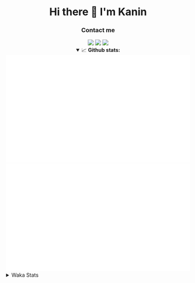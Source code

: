 <div align="center">
 <h1>Hi there 👋 I'm Kanin</h1>
 <h3>Contact me</h3>
 <a href="mailto:im@kanin.dev"><img src="https://img.shields.io/badge/gmail-%23D14836.svg?&style=for-the-badge&logo=gmail&logoColor=white"/></a>
 <a href="https://twitter.com/KaninDev"><img src="https://img.shields.io/badge/twitter-%231DA1F2.svg?&style=for-the-badge&logo=twitter&logoColor=white"/></a>
 <a href="https://www.linkedin.com/in/KaninDev"><img src="https://img.shields.io/badge/linkedin-%230077B5.svg?&style=for-the-badge&logo=linkedin&logoColor=white"/></a>
<details open>
  <summary>📈 <b>Github stats:</b></summary>
  <img src="https://github.com/Kanin/Kanin/blob/master/scripts/GitHubStats/generated/overview.svg"/>
  <img src="https://github.com/Kanin/Kanin/blob/master/scripts/GitHubStats/generated/languages.svg"/>
</details>
</div>

<details>
 <summary>Waka Stats</summary>

<!--START_SECTION:waka-->
![Profile Views](http://img.shields.io/badge/Profile%20Views-20-blue)

![Lines of code](https://img.shields.io/badge/From%20Hello%20World%20I%27ve%20Written-28976%20lines%20of%20code-blue)

**🐱 My Github Data** 

> 🏆 309 Contributions in the Year 2021
 > 
> 📦 52.0 kB Used in Github's Storage 
 > 
> 🚫 Not Opted to Hire
 > 
> 📜 11 Public Repositories 
 > 
> 🔑 5 Private Repositories  
 > 
**I'm an Early 🐤** 

```text
🌞 Morning    97 commits     ████░░░░░░░░░░░░░░░░░░░░░   15.75% 
🌆 Daytime    232 commits    █████████░░░░░░░░░░░░░░░░   37.66% 
🌃 Evening    146 commits    ██████░░░░░░░░░░░░░░░░░░░   23.7% 
🌙 Night      141 commits    █████░░░░░░░░░░░░░░░░░░░░   22.89%

```
📅 **I'm Most Productive on Monday** 

```text
Monday       110 commits    ████░░░░░░░░░░░░░░░░░░░░░   17.86% 
Tuesday      86 commits     ███░░░░░░░░░░░░░░░░░░░░░░   13.96% 
Wednesday    90 commits     ███░░░░░░░░░░░░░░░░░░░░░░   14.61% 
Thursday     84 commits     ███░░░░░░░░░░░░░░░░░░░░░░   13.64% 
Friday       80 commits     ███░░░░░░░░░░░░░░░░░░░░░░   12.99% 
Saturday     66 commits     ██░░░░░░░░░░░░░░░░░░░░░░░   10.71% 
Sunday       100 commits    ████░░░░░░░░░░░░░░░░░░░░░   16.23%

```


📊 **This Week I Spent My Time On** 

```text
⌚︎ Time Zone: America/New_York

💬 Programming Languages: 
Python                   12 hrs 48 mins      ██████████████████████░░░   90.15% 
SCSS                     22 mins             ░░░░░░░░░░░░░░░░░░░░░░░░░   2.64% 
virtualenv               16 mins             ░░░░░░░░░░░░░░░░░░░░░░░░░   1.95% 
YAML                     12 mins             ░░░░░░░░░░░░░░░░░░░░░░░░░   1.43% 
JSON                     12 mins             ░░░░░░░░░░░░░░░░░░░░░░░░░   1.42%

🔥 Editors: 
PyCharm                  13 hrs 33 mins      ███████████████████████░░   95.38% 
IntelliJ                 39 mins             █░░░░░░░░░░░░░░░░░░░░░░░░   4.62%

🐱‍💻 Projects: 
TomsBot                  12 hrs 11 mins      █████████████████████░░░░   85.8% 
Naila.py                 1 hr 16 mins        ██░░░░░░░░░░░░░░░░░░░░░░░   8.96% 
Kanin                    22 mins             ░░░░░░░░░░░░░░░░░░░░░░░░░   2.64% 
Discord-chat-replica     16 mins             ░░░░░░░░░░░░░░░░░░░░░░░░░   1.98% 
DenBot                   2 mins              ░░░░░░░░░░░░░░░░░░░░░░░░░   0.35%

💻 Operating System: 
Linux                    14 hrs 13 mins      █████████████████████████   100.0%

```

**I Mostly Code in Python** 

```text
Python                   21 repos            ███████████████████░░░░░░   77.78% 
JavaScript               3 repos             ██░░░░░░░░░░░░░░░░░░░░░░░   11.11% 
Kotlin                   1 repo              █░░░░░░░░░░░░░░░░░░░░░░░░   3.7% 
HTML                     1 repo              █░░░░░░░░░░░░░░░░░░░░░░░░   3.7% 
Java                     1 repo              █░░░░░░░░░░░░░░░░░░░░░░░░   3.7%

```


**Timeline**

![Chart not found](https://raw.githubusercontent.com/Kanin/Kanin/master/charts/bar_graph.png) 


 Last Updated on 17/07/2021
<!--END_SECTION:waka-->
</details>
